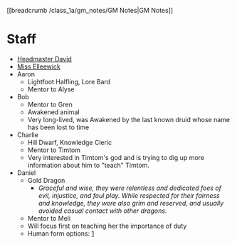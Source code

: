 [[breadcrumb /class_1a/gm_notes/GM Notes|GM Notes]]

# Staff

* [Headmaster David](^class_1a/Professor_David.png)
* [Miss Elleewick](^class_1a/Elleewick_ID.png)
* Aaron
  * Lightfoot Halfling, Lore Bard
  * Mentor to Alyse
* Bob
  * Mentor to Gren
  * Awakened animal
  * Very long-lived, was Awakened by the last known druid whose name has been lost to time 
* Charlie
  * Hill Dwarf, Knowledge Cleric
  * Mentor to Timtom
  * Very interested in Timtom's god and is trying to dig up more information about him to "teach" Timtom. 
* Daniel
  * Gold Dragon
    * _Graceful and wise, they were relentless and dedicated foes of evil, injustice, and foul play. While respected for their fairness and knowledge, they were also grim and reserved, and usually avoided casual contact with other dragons._
  * Mentor to Meli
  * Will focus first on teaching her the importance of duty
  * Human form options: [1](^class_1a/melis_mentor.png)
